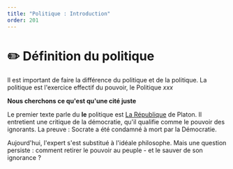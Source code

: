 ```yaml
---
title: "Politique : Introduction"
order: 201
---
```


# ✏️ Définition du politique
Il est important de faire la différence du politique et de la politique.
La politique est l'exercice effectif du pouvoir, le Politique *xxx*

**Nous cherchons ce qu'est qu'une cité juste**

Le premier texte parle du **le** politique est [La République]() de Platon.
Il entretient une critique de la démocratie, qu'il qualifie comme le pouvoir des ignorants.
La preuve : Socrate a été condamné à mort par la Démocratie.

Aujourd'hui, l'expert s'est substitué à l'idéale philosophe. Mais une question persiste : comment retirer le pouvoir au peuple -
et le sauver de son ignorance ?
